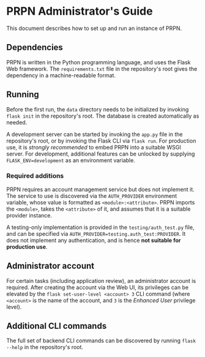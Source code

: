 # PRPN Administrator's Guide

This document describes how to set up and run an instance of PRPN.

## Dependencies

PRPN is written in the Python programming language, and uses the Flask Web
framework. The `requirements.txt` file in the repository's root gives the
dependency in a machine-readable format.

## Running

Before the first run, the `data` directory needs to be initialized by invoking
`flask init` in the repository's root. The database is created automatically
as needed.

A development server can be started by invoking the `app.py` file in the
repository's root, or by invoking the Flask CLI via `flask run`. For
production use, it is *strongly recommended* to embed PRPN into a suitable
WSGI server. For development, additional features can be unlocked by supplying
`FLASK_ENV=development` as an environment variable.

### Required additions

PRPN requires an account management service but does not implement it. The
service to use is discovered via the `AUTH_PROVIDER` environment variable,
whose value is formatted as `<module>:<attribute>`. PRPN imports the
`<module>`, takes the `<attribute>` of it, and assumes that it is a suitable
provider instance.

A testing-only implementation is provided in the `testing/auth_test.py` file,
and can be specified via `AUTH_PROVIDER=testing.auth_test:PROVIDER`. It does
not implement any authentication, and is hence **not suitable for production
use**.

## Administrator account

For certain tasks (including application review), an administrator account is
required. After creating the account via the Web UI, its privileges can be
elevated by the `flask set-user-level <account> 3` CLI command (where
`<account>` is the name of the account, and `3` is the *Enhanced User*
privilege level).

## Additional CLI commands

The full set of backend CLI commands can be discovered by running
`flask --help` in the repository's root.
